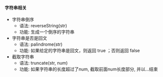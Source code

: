 #### 字符串相关

- 字符串倒序
  - 语法: reverseString(str)
  - 功能: 生成一个倒序的字符串
- 字符串是否是回文
  - 语法: palindrome(str)
  - 功能: 如果给定的字符串是回文，则返回 true ；否则返回 false
- 截取字符串
  - 语法: truncate(str, num)
  - 功能: 如果字符串的长度超过了num, 截取前面num长度部分, 并以...结束

